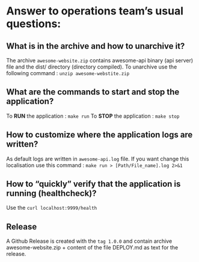 #  Answer to operations team’s usual questions:

## What is in the archive and how to unarchive it?
The archive ```awesome-website.zip``` contains awesome-api binary (api server) file and the dist/ directory (directory compiled).
To unarchive use the following command :  ```unzip awesome-webstite.zip```

## What are the commands to start and stop the application?
To **RUN** the application : ```make run```
To **STOP** the application : ```make stop```

## How to customize where the application logs are written?
As default logs are written in ```awesome-api.log``` file. If you want change this localisation use this command : ```make run > [Path/File_name].log 2>&1``` 

## How to “quickly” verify that the application is running (healthcheck)?
Use the ```curl localhost:9999/health```

## Release
A Github Release is created with the ```tag 1.0.0``` and contain archive awesome-website.zip + content of the file DEPLOY.md as text for the release.
